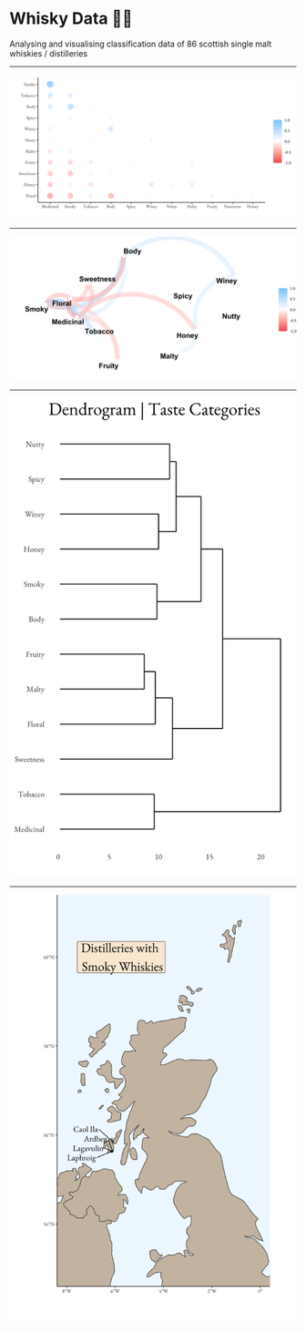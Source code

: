 # Whisky Data 🥃🏴󠁧󠁢󠁳󠁣󠁴󠁿

Analysing and visualising classification data of 86 scottish single malt whiskies / distilleries

___

![](corr_plot.png)

___

![](network_plot.png)

___

![](dendrogram_taste.png)

___

![](smoky_distilleries.png)
